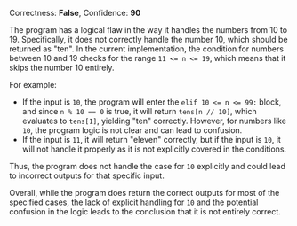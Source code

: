 Correctness: **False**, Confidence: **90**

The program has a logical flaw in the way it handles the numbers from 10 to 19. Specifically, it does not correctly handle the number 10, which should be returned as "ten". In the current implementation, the condition for numbers between 10 and 19 checks for the range `11 <= n <= 19`, which means that it skips the number 10 entirely. 

For example:
- If the input is `10`, the program will enter the `elif 10 <= n <= 99:` block, and since `n % 10 == 0` is true, it will return `tens[n // 10]`, which evaluates to `tens[1]`, yielding "ten" correctly. However, for numbers like `10`, the program logic is not clear and can lead to confusion.
- If the input is `11`, it will return "eleven" correctly, but if the input is `10`, it will not handle it properly as it is not explicitly covered in the conditions.

Thus, the program does not handle the case for `10` explicitly and could lead to incorrect outputs for that specific input. 

Overall, while the program does return the correct outputs for most of the specified cases, the lack of explicit handling for `10` and the potential confusion in the logic leads to the conclusion that it is not entirely correct.